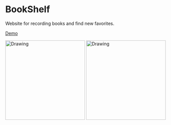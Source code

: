# BookShelf

Website for recording books and find new favorites.

[Demo](https://yumichen.github.io/BookShelf/#/)

<img src="https://s6.postimg.org/8770ahk4h/027.jpg" alt="Drawing" width="250px"/>
<img src="https://s6.postimg.org/4atoegou9/022.jpg" alt="Drawing" width="250px"/>
